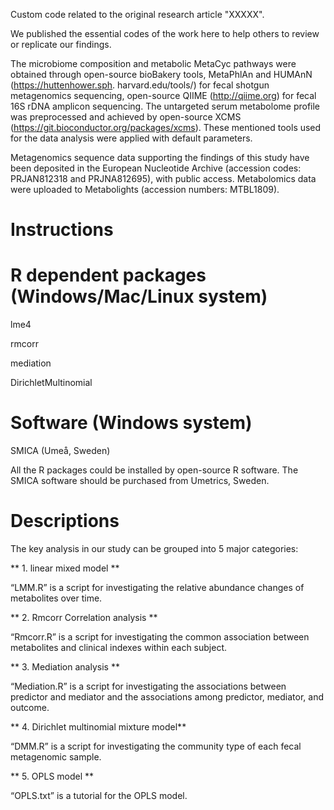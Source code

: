 Custom code related to the original research article "XXXXX". 

We published the essential codes of the work here to help others to review or replicate our findings.

The microbiome composition and metabolic MetaCyc pathways were obtained through open-source bioBakery tools, MetaPhlAn and HUMAnN (https://huttenhower.sph. harvard.edu/tools/) for fecal shotgun metagenomics sequencing, open-source QIIME (http://qiime.org) for fecal 16S rDNA amplicon sequencing. The untargeted serum metabolome profile was preprocessed and achieved by open-source XCMS (https://git.bioconductor.org/packages/xcms). These mentioned tools used for the data analysis were applied with default parameters.

Metagenomics sequence data supporting the findings of this study have been deposited in the European Nucleotide Archive (accession codes: PRJAN812318 and PRJNA812695), with public access. Metabolomics data were uploaded to Metabolights (accession numbers: MTBL1809).

# Instructions

# R dependent packages (Windows/Mac/Linux system)

lme4

rmcorr

mediation

DirichletMultinomial 

# Software (Windows system)

SMICA (Umeå, Sweden)

All the R packages could be installed by open-source R software. The SMICA software should be purchased from Umetrics, Sweden.

# Descriptions

The key analysis in our study can be grouped into 5 major categories:

** 1. linear mixed model **

“LMM.R” is a script for investigating the relative abundance changes of metabolites over time.

** 2. Rmcorr Correlation analysis **

“Rmcorr.R” is a script for investigating the common association between metabolites and clinical indexes within each subject.

** 3. Mediation analysis **

“Mediation.R” is a script for investigating the associations between predictor and mediator and the associations among predictor, mediator, and outcome.

** 4. Dirichlet multinomial mixture model**

“DMM.R” is a script for investigating the community type of each fecal metagenomic sample.

** 5. OPLS model **

“OPLS.txt” is a tutorial for the OPLS model.
